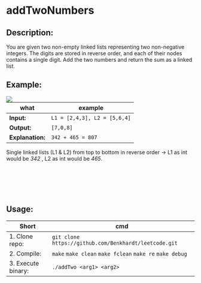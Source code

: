 # addTwoNumbers
## Description:
You are given two non-empty linked lists representing two non-negative integers. The digits are stored in reverse order, and each of their nodes contains a single digit. Add the two numbers and return the sum as a linked list.

## Example:
<img align="left" src="https://user-images.githubusercontent.com/67570025/186285316-49e4dab7-3830-4639-aeab-960424fec9a9.png">

|what|example|
| ----- | ----- |
|**Input:**|`L1 = [2,4,3], L2 = [5,6,4]`|
|**Output:**|`[7,0,8]`|
|**Explanation:**|`342 + 465 = 807`|

Single linked lists (L1 & L2) from top to bottom in reverse order -> L1 as int would be *342* , L2 as int would be *465*. 
<br/>
<br/>
<br/>
<br/>
<br/><br/>
## Usage:
|Short|cmd|
| ----- | ----- |
|1. Clone repo: |`git clone https://github.com/Benkhardt/leetcode.git`|
|2. Compile: |`make` `make clean` `make fclean` `make re` `make debug`|
|3. Execute binary: |`./addTwo <arg1> <arg2>`|
